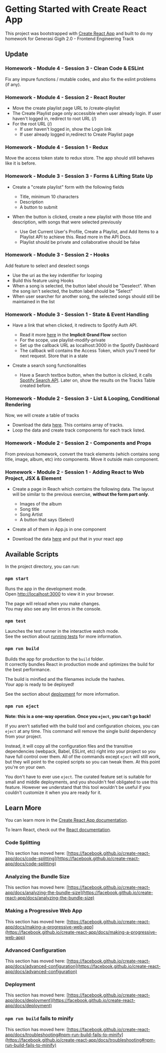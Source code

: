 # Getting Started with Create React App

This project was bootstrapped with [Create React App](https://github.com/facebook/create-react-app) and built to do my homework for Generasi Gigih 2.0 - Frontend Engineering Track

## **Update**

### **Homework - Module 4 - Session 3 - Clean Code & ESLint**

Fix any impure functions / mutable codes, and also fix the eslint problems (if any).

### **Homework - Module 4 - Session 2 - React Router**

* Move the create playlist page URL to /create-playlist
* The Create Playlist page only accessible when user already login. If user haven't logged in, redirect to root URL (/)
* For the root URL (/)
  * If user haven't logged in, show the Login link
  * If user already logged in,redirect to Create Playlist page

### **Homework - Module 4 - Session 1 - Redux**

Move the access token state to redux store. The app should still behaves like it is before.

### **Homework - Module 3 - Session 3 - Forms & Lifting State Up**

* Create a "create playlist" form with the following fields
  * Title, minimum 10 characters
  * Description
  * A button to submit

* When the button is clicked, create a new playlist with those title and description, with songs that were selected previously
  * Use Get Current User's Profile, Create a Playlist, and Add Items to a Playlist API to achieve this. Read more in the API Docs.
  * Playlist should be private and collaborative should be false

### **Homework - Module 3 - Session 2 - Hooks**

Add feature to select and deselect songs

* Use the uri as the key indentifier for looping
* Build this feature using Hooks
* When a song is selected, the button label should be "Deselect". When the song isn't selected, the button label should be "Select"
* When user searcher for another song, the selected songs should still be maintained in the list

### **Homework - Module 3 - Session 1 - State & Event Handling**

* Have a link that when clicked, it redirects to Spotify Auth API.
  * Read it more [here](https://developer.spotify.com/documentation/general/guides/authorization/implicit-grant/) in the **Implicit Grand Flow** section
  * For the scope, use playlist-modify-private
  * Set up the callback URL as localhost:3000 in the Spotify Dashboard
  * The callback will contains the Access Token, which you'll need for next request. Store that in a state

* Create a search song functionalities
  * Have a Search textbox button, when the button is clicked, it calls [Spotify Search API](https://developer.spotify.com/documentation/web-api/reference/#category-search). Later on, show the results on the Tracks Table created before.

### **Homework - Module 2 - Session 3 - List & Looping, Conditional Rendering**

Now, we will create a table of tracks

* Download the data [here](https://gist.githubusercontent.com/aryapradipta9/4085f18a47101f10f685a6140385b2bf/raw/e32426bc2d954274e984b03c601f14c08eb47a0b/all-sample.js). This contains array of tracks.
* Loop the data and create track components for each track listed.

### **Homework - Module 2 - Session 2 - Components and Props**

From previous homework, convert the track elements (which contains song title, image, album, etc) into components. Move it outside main component.

### **Homework - Module 2 - Session 1 - Adding React to Web Project, JSX & Element**

* Create a page in Reach which contains the following data. The layout will be similar to the previous exercise, **without the form part only**.
  * Images of the album
  * Song title
  * Song Artist
  * A button that says (Select)

* Create all of them in App.js in one component
* Download the data [here](https://gist.githubusercontent.com/aryapradipta9/0b8d0a1a113e3594d34c68c72ec32daf/raw/cb5d20b494bd2cb259d31596b9e8eea02e0f6d1e/single-sample.js) and put that in your react app

## Available Scripts

In the project directory, you can run:

### `npm start`

Runs the app in the development mode.\
Open [http://localhost:3000](http://localhost:3000) to view it in your browser.

The page will reload when you make changes.\
You may also see any lint errors in the console.

### `npm test`

Launches the test runner in the interactive watch mode.\
See the section about [running tests](https://facebook.github.io/create-react-app/docs/running-tests) for more information.

### `npm run build`

Builds the app for production to the `build` folder.\
It correctly bundles React in production mode and optimizes the build for the best performance.

The build is minified and the filenames include the hashes.\
Your app is ready to be deployed!

See the section about [deployment](https://facebook.github.io/create-react-app/docs/deployment) for more information.

### `npm run eject`

**Note: this is a one-way operation. Once you `eject`, you can't go back!**

If you aren't satisfied with the build tool and configuration choices, you can `eject` at any time. This command will remove the single build dependency from your project.

Instead, it will copy all the configuration files and the transitive dependencies (webpack, Babel, ESLint, etc) right into your project so you have full control over them. All of the commands except `eject` will still work, but they will point to the copied scripts so you can tweak them. At this point you're on your own.

You don't have to ever use `eject`. The curated feature set is suitable for small and middle deployments, and you shouldn't feel obligated to use this feature. However we understand that this tool wouldn't be useful if you couldn't customize it when you are ready for it.

## Learn More

You can learn more in the [Create React App documentation](https://facebook.github.io/create-react-app/docs/getting-started).

To learn React, check out the [React documentation](https://reactjs.org/).

### Code Splitting

This section has moved here: [https://facebook.github.io/create-react-app/docs/code-splitting](https://facebook.github.io/create-react-app/docs/code-splitting)

### Analyzing the Bundle Size

This section has moved here: [https://facebook.github.io/create-react-app/docs/analyzing-the-bundle-size](https://facebook.github.io/create-react-app/docs/analyzing-the-bundle-size)

### Making a Progressive Web App

This section has moved here: [https://facebook.github.io/create-react-app/docs/making-a-progressive-web-app](https://facebook.github.io/create-react-app/docs/making-a-progressive-web-app)

### Advanced Configuration

This section has moved here: [https://facebook.github.io/create-react-app/docs/advanced-configuration](https://facebook.github.io/create-react-app/docs/advanced-configuration)

### Deployment

This section has moved here: [https://facebook.github.io/create-react-app/docs/deployment](https://facebook.github.io/create-react-app/docs/deployment)

### `npm run build` fails to minify

This section has moved here: [https://facebook.github.io/create-react-app/docs/troubleshooting#npm-run-build-fails-to-minify](https://facebook.github.io/create-react-app/docs/troubleshooting#npm-run-build-fails-to-minify)
